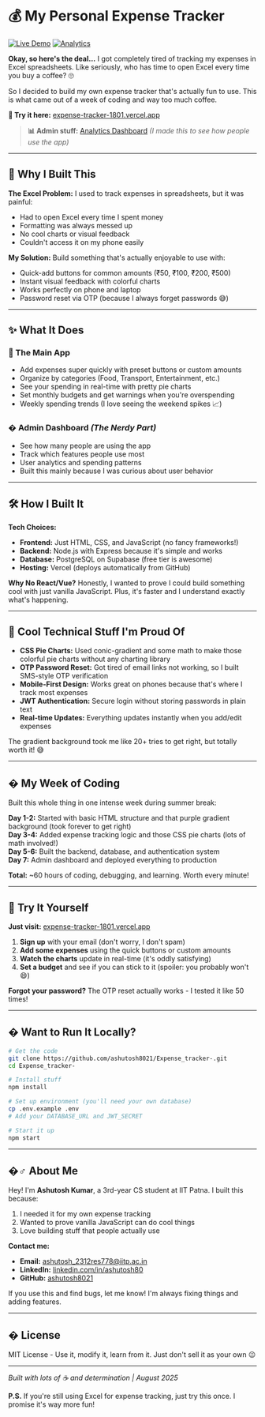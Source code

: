 # 💰 My Personal Expense Tracker

[![Live Demo](https://img.shields.io/badge/🚀_Live_Demo-Try_It_Out-blue?style=for-the-badge)](https://expense-tracker-1801.vercel.app/)
[![Analytics](https://img.shields.io/badge/📊_Admin_Panel-Check_It_Out-purple?style=for-the-badge)](https://expense-tracker-1801.vercel.app/analytics.html)

**Okay, so here's the deal...** I got completely tired of tracking my expenses in Excel spreadsheets. Like seriously, who has time to open Excel every time you buy a coffee? 🙄

So I decided to build my own expense tracker that's actually fun to use. This is what came out of a week of coding and way too much coffee.

 **🎯 Try it here:** [expense-tracker-1801.vercel.app](https://expense-tracker-1801.vercel.app/)  
> **📊 Admin stuff:** [Analytics Dashboard](https://expense-tracker-1801.vercel.app/analytics.html) *(I made this to see how people use the app)*

---

## 🤔 Why I Built This

**The Excel Problem:** I used to track expenses in spreadsheets, but it was painful:
- Had to open Excel every time I spent money
- Formatting was always messed up  
- No cool charts or visual feedback
- Couldn't access it on my phone easily

**My Solution:** Build something that's actually enjoyable to use with:
- Quick-add buttons for common amounts (₹50, ₹100, ₹200, ₹500)
- Instant visual feedback with colorful charts
- Works perfectly on phone and laptop
- Password reset via OTP (because I always forget passwords 😅)

---

## ✨ What It Does

### **💸 The Main App**
- Add expenses super quickly with preset buttons or custom amounts
- Organize by categories (Food, Transport, Entertainment, etc.)
- See your spending in real-time with pretty pie charts
- Set monthly budgets and get warnings when you're overspending
- Weekly spending trends (I love seeing the weekend spikes 📈)

### **� Admin Dashboard** *(The Nerdy Part)*
- See how many people are using the app
- Track which features people use most
- User analytics and spending patterns
- Built this mainly because I was curious about user behavior

---

## 🛠️ How I Built It

**Tech Choices:**
- **Frontend:** Just HTML, CSS, and JavaScript (no fancy frameworks!)
- **Backend:** Node.js with Express because it's simple and works
- **Database:** PostgreSQL on Supabase (free tier is awesome)
- **Hosting:** Vercel (deploys automatically from GitHub)

**Why No React/Vue?** Honestly, I wanted to prove I could build something cool with just vanilla JavaScript. Plus, it's faster and I understand exactly what's happening.

---

## 🎨 Cool Technical Stuff I'm Proud Of

- **CSS Pie Charts:** Used conic-gradient and some math to make those colorful pie charts without any charting library
- **OTP Password Reset:** Got tired of email links not working, so I built SMS-style OTP verification
- **Mobile-First Design:** Works great on phones because that's where I track most expenses
- **JWT Authentication:** Secure login without storing passwords in plain text
- **Real-time Updates:** Everything updates instantly when you add/edit expenses

The gradient background took me like 20+ tries to get right, but totally worth it! 😅

---

## � My Week of Coding

Built this whole thing in one intense week during summer break:

**Day 1-2:** Started with basic HTML structure and that purple gradient background (took forever to get right)  
**Day 3-4:** Added expense tracking logic and those CSS pie charts (lots of math involved!)  
**Day 5-6:** Built the backend, database, and authentication system  
**Day 7:** Admin dashboard and deployed everything to production

**Total:** ~60 hours of coding, debugging, and learning. Worth every minute!

---

## 🎯 Try It Yourself

**Just visit:** [expense-tracker-1801.vercel.app](https://expense-tracker-1801.vercel.app/)

1. **Sign up** with your email (don't worry, I don't spam)
2. **Add some expenses** using the quick buttons or custom amounts  
3. **Watch the charts** update in real-time (it's oddly satisfying)
4. **Set a budget** and see if you can stick to it (spoiler: you probably won't 😄)

**Forgot your password?** The OTP reset actually works - I tested it like 50 times!

---

## � Want to Run It Locally?

```bash
# Get the code
git clone https://github.com/ashutosh8021/Expense_tracker-.git
cd Expense_tracker-

# Install stuff
npm install

# Set up environment (you'll need your own database)
cp .env.example .env
# Add your DATABASE_URL and JWT_SECRET

# Start it up
npm start
```

---

## �‍♂️ About Me

Hey! I'm **Ashutosh Kumar**, a 3rd-year CS student at IIT Patna. I built this because:
1. I needed it for my own expense tracking
2. Wanted to prove vanilla JavaScript can do cool things
3. Love building stuff that people actually use

**Contact me:**
- **Email:** ashutosh_2312res778@iitp.ac.in
- **LinkedIn:** [linkedin.com/in/ashutosh80](https://www.linkedin.com/in/ashutosh80)
- **GitHub:** [ashutosh8021](https://github.com/ashutosh8021)

If you use this and find bugs, let me know! I'm always fixing things and adding features.

---

## � License

MIT License - Use it, modify it, learn from it. Just don't sell it as your own 😉

---

*Built with lots of ☕ and determination | August 2025*

**P.S.** If you're still using Excel for expense tracking, just try this once. I promise it's way more fun!
